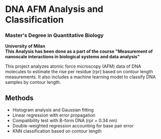 # DNA AFM Analysis and Classification
### Master's Degree in Quantitative Biology  
**University of Milan**  
**This Analysis has been done as a part of the course "Measurement of nanoscale interactions in biological systems and data analysis"**

This project analyzes atomic force microscopy (AFM) data of DNA molecules to estimate the rise per residue (rpr) based on contour length measurements. It also includes a machine learning model to classify DNA samples by contour length. 

## Methods
- Histogram analysis and Gaussian fitting
- Linear regression with error propagation
- Compatibility test with B-form DNA (rpr = 0.34 nm)
- Double-weighted regression accounting for base pair error
- KNN classification based on contour length

